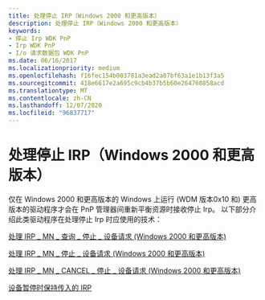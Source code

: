 ```yaml
---
title: 处理停止 IRP（Windows 2000 和更高版本）
description: 处理停止 IRP（Windows 2000 和更高版本）
keywords:
- 停止 Irp WDK PnP
- Irp WDK PnP
- I/o 请求数据包 WDK PnP
ms.date: 06/16/2017
ms.localizationpriority: medium
ms.openlocfilehash: f16fec154b003781a3ead2a07bf63a1e1b13f3a5
ms.sourcegitcommit: 418e6617e2a695c9cb4b37b5b60e264760858acd
ms.translationtype: MT
ms.contentlocale: zh-CN
ms.lasthandoff: 12/07/2020
ms.locfileid: "96837717"
---
```

# <a name="handling-stop-irps-windows-2000-and-later"></a>处理停止 IRP（Windows 2000 和更高版本）





仅在 Windows 2000 和更高版本的 Windows 上运行 (WDM 版本0x10 和) 更高版本的驱动程序才会在 PnP 管理器间重新平衡资源时接收停止 Irp。 以下部分介绍此类驱动程序在处理停止 Irp 时应使用的技术：

[处理 IRP \_ MN \_ 查询 \_ 停止 \_ 设备请求 (Windows 2000 和更高版本) ](handling-an-irp-mn-query-stop-device-request--windows-2000-and-later-.md)

[处理 IRP \_ MN \_ 停止 \_ 设备请求 (Windows 2000 和更高版本) ](handling-an-irp-mn-stop-device-request--windows-2000-and-later-.md)

[处理 IRP \_ MN \_ CANCEL \_ 停止 \_ 设备请求 (Windows 2000 和更高版本) ](handling-an-irp-mn-cancel-stop-device-request--windows-2000-and-later-.md)

[设备暂停时保持传入的 IRP](holding-incoming-irps-when-a-device-is-paused.md)


 

 




